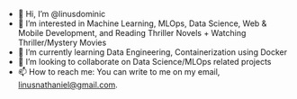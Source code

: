 - 👋 Hi, I’m @linusdominic
- 👀 I’m interested in Machine Learning, MLOps, Data Science, Web & Mobile Development, and Reading Thriller Novels + Watching Thriller/Mystery Movies
- 🌱 I’m currently learning Data Engineering, Containerization using Docker 
- 💞️ I’m looking to collaborate on Data Science/MLOps related projects
- 📫 How to reach me: You can write to me on my email, linusnathaniel@gmail.com. 


